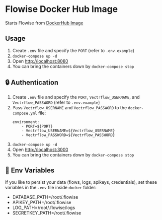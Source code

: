 # Flowise Docker Hub Image

Starts Flowise from [DockerHub Image](https://hub.docker.com/repository/docker/flowiseai/flowise/general)

## Usage

1. Create `.env` file and specify the `PORT` (refer to `.env.example`)
2. `docker-compose up -d`
3. Open [http://localhost:8080](http://localhost:8080)
4. You can bring the containers down by `docker-compose stop`

## 🔒 Authentication

1. Create `.env` file and specify the `PORT`, `Vectrflow_USERNAME`, and `Vectrflow_PASSWORD` (refer to `.env.example`)
2. Pass `Vectrflow_USERNAME` and `Vectrflow_PASSWORD` to the `docker-compose.yml` file:
    ```
    environment:
        - PORT=${PORT}
        - Vectrflow_USERNAME=${Vectrflow_USERNAME}
        - Vectrflow_PASSWORD=${Vectrflow_PASSWORD}
    ```
3. `docker-compose up -d`
4. Open [http://localhost:3000](http://localhost:3000)
5. You can bring the containers down by `docker-compose stop`

## 🌱 Env Variables

If you like to persist your data (flows, logs, apikeys, credentials), set these variables in the `.env` file inside `docker` folder:

-   DATABASE_PATH=/root/.flowise
-   APIKEY_PATH=/root/.flowise
-   LOG_PATH=/root/.flowise/logs
-   SECRETKEY_PATH=/root/.flowise


